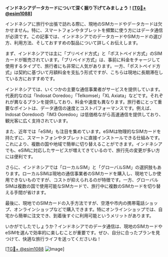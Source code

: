 **インドネシアデータカードについて深く掘り下げてみましょう！[[TG💪+ @esim1088](https://t.me/s/esim1088)]**

インドネシアに旅行や出張で訪れる際に、現地のSIMカードやデータカードは欠かせません。特に、スマートフォンやタブレットを頻繁に使う方にはデータ通信が必須です。この記事では、インドネシアでのデータカードやSIMカードの選び方、利用方法、そしておすすめの製品について詳しくお伝えします。

まず、インドネシアでは主に「プリペイド方式」と「ポストペイド方式」のSIMカードが販売されています。「プリペイド方式」は、事前に料金をチャージして使用するタイプで、旅行者にも非常に人気があります。一方、「ポストペイド方式」は契約に基づいて月額料金を支払う形式ですが、こちらは現地に長期滞在している方におすすめです。

インドネシアでは、いくつかの主要な通信事業者がサービスを提供しています。代表的なのは「Indosat Ooredoo」「Telkomsel」「XL Axiata」などです。それぞれが異なるプランを提供しており、料金や速度も異なります。旅行者にとって重要なポイントは、データ通信の速度とコストパフォーマンスです。例えば、Indosat Ooredooの「IM3 Ooredoo」は低価格ながら高速通信を提供しており、観光客に広く支持されています。

また、近年では「eSIM」も注目を集めています。eSIMは物理的なSIMカードを持たずに、スマートフォンやタブレットに直接インストールできる仕組みです。これにより、複数の国や地域で簡単に切り替えることができます。インドネシアでも、eSIMに対応したサービスが増えてきているので、旅行先の変更が多い方には便利です。

さらに、インドネシアでは「ローカルSIM」と「グローバルSIM」の選択肢もあります。ローカルSIMは現地の通信事業者のSIMカードを購入し、現地でしか使用できないものですが、コストが抑えられるのが特徴です。一方、グローバルSIMは複数の国で使用可能なSIMカードで、旅行中に複数のSIMカードを切り替える手間が省けます。

最後に、現地でのSIMカードの入手方法ですが、空港や市内の携帯電話ショップ、オンラインショップなどで購入できます。特にオンラインショップでは、自宅から簡単に注文でき、到着後すぐに利用可能というメリットがあります。

いかがでしたでしょうか？インドネシアでのデータ通信は、現地のSIMカードやeSIMを選んで効率的に楽しむことが重要です。ぜひ、自分に合ったプランを見つけて、快適な旅行ライフを送ってくださいね！

[[TG💪+ @esim1088](https://t.me/s/esim1088) ![Image](https://i.postimg.cc/Y0z9fWf4/image.png)]